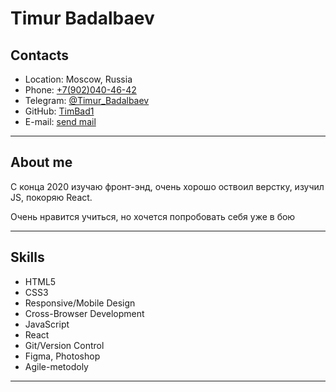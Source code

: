 [](https://sun9-49.userapi.com/impg/CZgIKsq8CmFza5_dIKkS8dq480HBggcA5Z7NPA/d62nSqvCshY.jpg?size=1080x1034&quality=96&sign=5f46af709c4d43fd8ec8fbdc82c8c4dc&type=album)
# Timur Badalbaev

## Contacts
* Location: Moscow, Russia
* Phone: [+7(902)040-46-42](tel:+79020404642)
* Telegram: [@Timur_Badalbaev](https://t.me/Timur_Badalbaev)
* GitHub: [TimBad1](https://github.com/TimBad1)
* E-mail: [send mail](mailto:term1t88@mail.ru)

***
## About me
 С конца 2020 изучаю фронт-энд, очень хорошо оствоил верстку, изучил JS, покоряю React.
 
 Очень нравится учиться, но хочется попробовать себя уже в бою
***
## Skills
* HTML5
* CSS3
* Responsive/Mobile Design
* Cross-Browser Development
* JavaScript
* React
* Git/Version Control
* Figma, Photoshop
* Agile-metodoly

***

